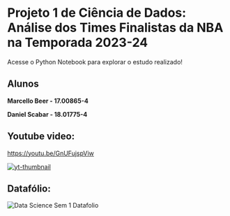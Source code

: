 # Projeto 1 de Ciência de Dados: Análise dos Times Finalistas da NBA na Temporada 2023-24
Acesse o Python Notebook para explorar o estudo realizado!

## Alunos
**Marcello Beer - 17.00865-4**

**Daniel Scabar - 18.01775-4**

## Youtube video:
https://youtu.be/GnUFujspViw

[![yt-thumbnail](https://github.com/marcellobeer/IMT_CD_Proj1/assets/31327912/8a019150-65ae-4d29-9063-6b5920804f70)](https://youtu.be/GnUFujspViw)

## Datafólio:
![Data Science Sem 1 Datafolio](https://github.com/marcellobeer/IMT_CD_Proj1/assets/31327912/5338bd13-a6f9-4587-bda3-ce08c4f76cec)

